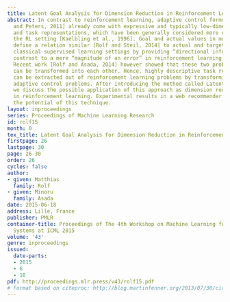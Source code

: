 ```yaml
---
title: Latent Goal Analysis for Dimension Reduction in Reinforcement Learning
abstract: In contrast to reinforcement learning, adaptive control formulations [Nguyen-Tuong
  and Peters, 2011] already come with expressive and typically low-dimensional goal
  and task representations, which have been generally considered more expressive than
  the RL setting [Kaelbling et al., 1996]. Goal and actual values in motor control
  define a relation similar [Rolf and Steil, 2014] to actual and target outputs in
  classical supervised learning settings by providing “directional information” in
  contrast to a mere “magnitude of an error” in reinforcement learning [Barto, 1994].
  Recent work [Rolf and Asada, 2014] however showed that these two problem formulations
  can be transformed into each other. Hence, highly descriptive task representations
  can be extracted out of reinforcement learning problems by transforming them into
  adaptive control problems. After introducing the method called Latent Goal Analysis,
  we discuss the possible application of this approach as dimension reduction technique
  in reinforcement learning. Experimental results in a web recommender scenario confirm
  the potential of this technique.
layout: inproceedings
series: Proceedings of Machine Learning Research
id: rolf15
month: 0
tex_title: Latent Goal Analysis for Dimension Reduction in Reinforcement Learning
firstpage: 26
lastpage: 30
page: 26-30
order: 26
cycles: false
author:
- given: Matthias
  family: Rolf
- given: Minoru
  family: Asada
date: 2015-06-18
address: Lille, France
publisher: PMLR
container-title: Proceedings of The 4th Workshop on Machine Learning for Interactive
  Systems at ICML 2015
volume: '43'
genre: inproceedings
issued:
  date-parts:
  - 2015
  - 6
  - 18
pdf: http://proceedings.mlr.press/v43/rolf15.pdf
# Format based on citeproc: http://blog.martinfenner.org/2013/07/30/citeproc-yaml-for-bibliographies/
---
```

